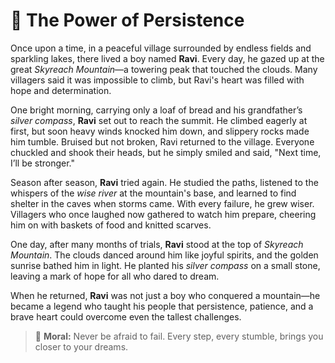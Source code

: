 # 🌟 The Power of Persistence

Once upon a time, in a peaceful village surrounded by endless fields and sparkling lakes, there lived a boy named **Ravi**. Every day, he gazed up at the great *Skyreach Mountain*—a towering peak that touched the clouds. Many villagers said it was impossible to climb, but Ravi's heart was filled with hope and determination.

One bright morning, carrying only a loaf of bread and his grandfather’s *silver compass*, **Ravi** set out to reach the summit. He climbed eagerly at first, but soon heavy winds knocked him down, and slippery rocks made him tumble. Bruised but not broken, Ravi returned to the village. Everyone chuckled and shook their heads, but he simply smiled and said, "Next time, I’ll be stronger."

Season after season, **Ravi** tried again. He studied the paths, listened to the whispers of the *wise river* at the mountain's base, and learned to find shelter in the caves when storms came. With every failure, he grew wiser. Villagers who once laughed now gathered to watch him prepare, cheering him on with baskets of food and knitted scarves.

One day, after many months of trials, **Ravi** stood at the top of *Skyreach Mountain*. The clouds danced around him like joyful spirits, and the golden sunrise bathed him in light. He planted his *silver compass* on a small stone, leaving a mark of hope for all who dared to dream.

When he returned, **Ravi** was not just a boy who conquered a mountain—he became a legend who taught his people that persistence, patience, and a brave heart could overcome even the tallest challenges.

> 💫 **Moral:** Never be afraid to fail. Every step, every stumble, brings you closer to your dreams.
